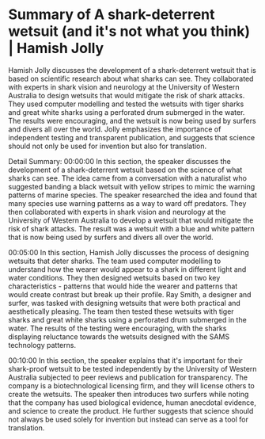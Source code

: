 # Summary of A shark-deterrent wetsuit (and it's not what you think) | Hamish Jolly

Hamish Jolly discusses the development of a shark-deterrent wetsuit that is based on scientific research about what sharks can see. They collaborated with experts in shark vision and neurology at the University of Western Australia to design wetsuits that would mitigate the risk of shark attacks. They used computer modelling and tested the wetsuits with tiger sharks and great white sharks using a perforated drum submerged in the water. The results were encouraging, and the wetsuit is now being used by surfers and divers all over the world. Jolly emphasizes the importance of independent testing and transparent publication, and suggests that science should not only be used for invention but also for translation.

Detail Summary: 
00:00:00
In this section, the speaker discusses the development of a shark-deterrent wetsuit based on the science of what sharks can see. The idea came from a conversation with a naturalist who suggested banding a black wetsuit with yellow stripes to mimic the warning patterns of marine species. The speaker researched the idea and found that many species use warning patterns as a way to ward off predators. They then collaborated with experts in shark vision and neurology at the University of Western Australia to develop a wetsuit that would mitigate the risk of shark attacks. The result was a wetsuit with a blue and white pattern that is now being used by surfers and divers all over the world.

00:05:00
In this section, Hamish Jolly discusses the process of designing wetsuits that deter sharks. The team used computer modelling to understand how the wearer would appear to a shark in different light and water conditions. They then designed wetsuits based on two key characteristics - patterns that would hide the wearer and patterns that would create contrast but break up their profile. Ray Smith, a designer and surfer, was tasked with designing wetsuits that were both practical and aesthetically pleasing. The team then tested these wetsuits with tiger sharks and great white sharks using a perforated drum submerged in the water. The results of the testing were encouraging, with the sharks displaying reluctance towards the wetsuits designed with the SAMS technology patterns.

00:10:00
In this section, the speaker explains that it's important for their shark-proof wetsuit to be tested independently by the University of Western Australia subjected to peer reviews and publication for transparency. The company is a biotechnological licensing firm, and they will license others to create the wetsuits. The speaker then introduces two surfers while noting that the company has used biological evidence, human anecdotal evidence, and science to create the product. He further suggests that science should not always be used solely for invention but instead can serve as a tool for translation.

